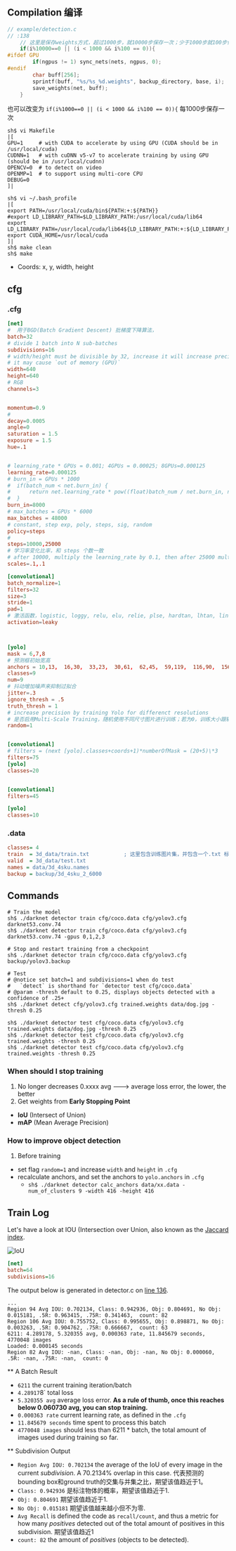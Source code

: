 ## Compilation  编译

```c
// example/detection.c
// :138
    // 这里是保存weights方式，超过1000步，就10000步保存一次；少于1000步就100步保存一次
    if(i%10000==0 || (i < 1000 && i%100 == 0)){
#ifdef GPU
        if(ngpus != 1) sync_nets(nets, ngpus, 0);
#endif
        char buff[256];
        sprintf(buff, "%s/%s_%d.weights", backup_directory, base, i);
        save_weights(net, buff);
    }
```

也可以改变为 `if(i%1000==0 || (i < 1000 && i%100 == 0)){`  每1000步保存一次

```shell
sh$ vi Makefile
|[
GPU=1     # with CUDA to accelerate by using GPU (CUDA should be in /usr/local/cuda)
CUDNN=1   # with cuDNN v5-v7 to accelerate training by using GPU (should be in /usr/local/cudnn)
OPENCV=0  # to detect on video
OPENMP=1  # to support using multi-core CPU
DEBUG=0
]|

sh$ vi ~/.bash_profile
|[
export PATH=/usr/local/cuda/bin${PATH:+:${PATH}}
#export LD_LIBRARY_PATH=$LD_LIBRARY_PATH:/usr/local/cuda/lib64
export LD_LIBRARY_PATH=/usr/local/cuda/lib64${LD_LIBRARY_PATH:+:${LD_LIBRARY_PATH}}
export CUDA_HOME=/usr/local/cuda
]|
sh$ make clean
sh$ make
```

* Coords: x, y, width, height

## cfg

### .cfg

 ```conf
[net]
#  用于BGD(Batch Gradient Descent) 批梯度下降算法，
batch=32
# divide 1 batch into N sub-batches
subdivisions=16
# width/height must be divisible by 32, increase it will increase precision
# it may cause `out of memory (GPU)`
width=640
height=640
# RGB
channels=3


momentum=0.9
# 
decay=0.0005
angle=0
saturation = 1.5
exposure = 1.5
hue=.1


# learning_rate * GPUs = 0.001; 4GPUs = 0.00025; 8GPUs=0.000125
learning_rate=0.000125
# burn_in = GPUs * 1000
#  if(batch_num < net.burn_in) {
#      return net.learning_rate * pow((float)batch_num / net.burn_in, net.power)
#  }
burn_in=8000
# max_batches = GPUs * 6000
max_batches = 48000
# constant, step exp, poly, steps, sig, random
policy=steps
# 
steps=10000,25000
# 学习率变化比率，和 steps 个数一致
# after 10000, multiply the learning_rate by 0.1, then after 25000 multiply again by 0.1
scales=.1,.1

[convolutional]
batch_normalize=1
filters=32
size=3
stride=1
pad=1
# 激活函数，logistic, loggy, relu, elu, relie, plse, hardtan, lhtan, linear, ramp, leaky, tanh, stair
activation=leaky



[yolo]
mask = 6,7,8
# 预测框初始宽高
anchors = 10,13,  16,30,  33,23,  30,61,  62,45,  59,119,  116,90,  156,198,  373,326
classes=9
num=9
# 抖动增加噪声来抑制过拟合
jitter=.3
ignore_thresh = .5
truth_thresh = 1
# increase precision by training Yolo for differenct resolutions
# 是否启用Multi-Scale Training，随机使用不同尺寸图片进行训练；若为0，训练大小跟输入大小一致
random=1


[convolutional]
# filters = (next [yolo].classes+coords+1)*numberOfMask = (20+5)\*3
filters=75
[yolo]
classes=20


[convolutional]
filters=45

[yolo]
classes=10
```

### .data

```ini
classes= 4
train  = 3d_data/train.txt           ; 这里包含训练图片集，并包含一个.txt 标注数据； 如 /tmp/a.jpg  ==> 表示同时包含 /tmp/a.jpg 和 annotation/tmp/a.txt
valid  = 3d_data/test.txt
names = data/3d_4sku.names
backup = backup/3d_4sku_2_6000
```

## Commands

```shell
# Train the model
sh$ ./darknet detector train cfg/coco.data cfg/yolov3.cfg darknet53.conv.74
sh$ ./darknet detector train cfg/coco.data cfg/yolov3.cfg darknet53.conv.74 -gpus 0,1,2,3

# Stop and restart training from a checkpoint
sh$ ./darknet detector train cfg/coco.data cfg/yolov3.cfg backup/yolov3.backup

# Test
# @notice set batch=1 and subdivisions=1 when do test
#   `detect` is shorthand for `detector test cfg/coco.data`
# @param -thresh default to 0.25, displays objects detected with a confidence of .25+
sh$ ./darknet detect cfg/yolov3.cfg trained.weights data/dog.jpg -thresh 0.25

sh$ ./darknet detector test cfg/coco.data cfg/yolov3.cfg trained.weights data/dog.jpg -thresh 0.25
sh$ ./darknet detector test cfg/coco.data cfg/yolov3.cfg trained.weights -thresh 0.25
sh$ ./darknet detector test cfg/coco.data cfg/yolov3.cfg trained.weights -thresh 0.25
```

### When should I stop training

1. No longer decreases 0.xxxx avg        --->  average loss error, the lower, the better
2. Get weights from **Early Stopping Point**

* **IoU** (Intersect of Union)
* **mAP** (Mean Average Precision)

### How to improve object detection

1. Before training
  * set flag `random=1` and increase `width` and `height` in `.cfg`
  * recalculate anchors, and set the anchors to `yolo.anchors` in `.cfg`
    * `sh$ ./darknet detector calc_anchors data/xx.data -num_of_clusters 9 -width 416 -height 416`

## Train Log

Let's have a look at IOU (Intersection over Union, also known as the [Jaccard index](https://en.wikipedia.org/wiki/Jaccard_index).

![IoU](https://timebutt.github.io/static/content/images/2017/06/Intersection_over_Union_-_visual_equation-1.png)


```cfg
[net]
batch=64
subdivisions=16
```

The output below is generated in detector.c on [line 136](https://github.com/pjreddie/darknet/blob/56d69e73aba37283ea7b9726b81afd2f79cd1134/examples/detector.c#L136).

```log
...
Region 94 Avg IOU: 0.702134, Class: 0.942936, Obj: 0.804691, No Obj: 0.015181, .5R: 0.963415, .75R: 0.341463,  count: 82
Region 106 Avg IOU: 0.755752, Class: 0.995655, Obj: 0.898871, No Obj: 0.003263, .5R: 0.904762, .75R: 0.666667,  count: 63
6211: 4.289178, 5.320355 avg, 0.000363 rate, 11.845679 seconds, 4770048 images
Loaded: 0.000145 seconds
Region 82 Avg IOU: -nan, Class: -nan, Obj: -nan, No Obj: 0.000060, .5R: -nan, .75R: -nan,  count: 0
```

** A Batch Result

* `6211` the current training iteration/batch
* `4.28917`8` total loss
* `5.320355 avg` average loss error. **As a rule of thumb, once this reaches below 0.060730 avg, you can stop training.**
* `0.000363 rate` current learning rate, as defined in the `.cfg`
* `11.845679 seconds` time spent to process this batch
* `4770048 images` should less than 6211 * batch, the total amount of images used during training so far.

** Subdivision Output

* `Region Avg IOU: 0.702134` the average of the IoU of every image in the current *subdivision*. A 70.2134% overlap in this case. 代表预测的bounding box和ground truth的交集与并集之比，期望该值趋近于1。
* `Class: 0.942936` 是标注物体的概率，期望该值趋近于1.
* `Obj: 0.804691` 期望该值趋近于1.
* `No Obj: 0.015181` 期望该值越来越小但不为零.
* `Avg Recall` is defined the code as `recall/count`, and thus a metric for how many *positives* detected out of the total amount of positives in this subdivision. 期望该值趋近1
* `count: 82` the amount of *positives* (objects to be detected).